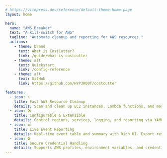```yaml
---
# https://vitepress.dev/reference/default-theme-home-page
layout: home

hero:
  name: "AWS Breaker"
  text: "A kill-switch for AWS"
  tagline: "Automate cleanup and reporting for AWS resources."
  actions:
    - theme: brand
      text: What is CostCutter?
      link: /guide/what-is-costcutter
    - theme: alt
      text: Quickstart
      link: /config-reference
    - theme: alt
      text: GitHub
      link: https://github.com/HYP3R00T/costcutter

features:
  - icon: ⚡
    title: Fast AWS Resource Cleanup
    details: Scan and clean up EC2 instances, Lambda functions, and more with a single command. Supports dry-run mode for safe testing.
  - icon: 🛠️
    title: Configurable & Extensible
    details: Control regions, services, logging, and reporting via YAML config. Easily extend to new AWS services.
  - icon: 📊
    title: Live Event Reporting
    details: Real-time event table and summary with Rich UI. Export results to CSV for auditing and compliance.
  - icon: 🔒
    title: Secure Credential Handling
    details: Supports AWS profiles, environment variables, and credential files. No secrets stored in code.
---
```

